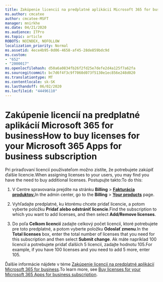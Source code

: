```yaml
---
title: Zakúpenie licencií na predplatné aplikácií Microsoft 365 for business
ms.author: cmcatee
author: cmcatee-MSFT
manager: mnirkhe
ms.date: 04/21/2020
ms.audience: ITPro
ms.topic: article
ROBOTS: NOINDEX, NOFOLLOW
localization_priority: Normal
ms.assetid: 4ece4b95-0d06-4658-af45-28de859bdc9d
ms.custom:
- "652"
- "2000017"
ms.openlocfilehash: d50a6a0834fb26f2fd25e7defe2d4a125f7a62fa
ms.sourcegitcommit: bc7d6f4f3c9f7060d073f5130e1ec856e248d020
ms.translationtype: MT
ms.contentlocale: sk-SK
ms.lasthandoff: 06/02/2020
ms.locfileid: "44496110"
---
```

# <a name="how-to-buy-licenses-for-your-microsoft-365-apps-for-business-subscription"></a><span data-ttu-id="79f20-102">Zakúpenie licencií na predplatné aplikácií Microsoft 365 for business</span><span class="sxs-lookup"><span data-stu-id="79f20-102">How to buy licenses for your Microsoft 365 Apps for business subscription</span></span>

<span data-ttu-id="79f20-103">Pri priraďovaní licencií používateľom možno zistíte, že potrebujete zakúpiť ďalšie licencie.</span><span class="sxs-lookup"><span data-stu-id="79f20-103">When assigning licenses to your users, you may find you have the need to buy additional licenses.</span></span> <span data-ttu-id="79f20-104">Postupujte takto:</span><span class="sxs-lookup"><span data-stu-id="79f20-104">To do this:</span></span>
  
1. <span data-ttu-id="79f20-105">V Centre spravovania prejdite na stránku **Billing** \> **[Fakturácia produktov.](https://go.microsoft.com/fwlink/p/?linkid=842054)**</span><span class="sxs-lookup"><span data-stu-id="79f20-105">In the admin center, go to the **Billing** \> **[Your products](https://go.microsoft.com/fwlink/p/?linkid=842054)** page.</span></span>

2. <span data-ttu-id="79f20-106">Vyhľadajte predplatné, ku ktorému chcete pridať licencie, a potom vyberte položku **Pridať alebo odstrániť licencie**.</span><span class="sxs-lookup"><span data-stu-id="79f20-106">Find the subscription to which you want to add licenses, and then select **Add/Remove licenses**.</span></span>

3. <span data-ttu-id="79f20-107">Do poľa **Celkom licencií** zadajte celkový počet licencií, ktoré potrebujete pre toto predplatné, a potom vyberte položku **Odoslať zmenu**.</span><span class="sxs-lookup"><span data-stu-id="79f20-107">In the **Total licenses** box, enter the total number of licenses that you need for this subscription and then select **Submit change**.</span></span> <span data-ttu-id="79f20-108">Ak máte napríklad 100 licencií a potrebujete pridať ďalších 5 licencií, zadajte hodnotu 105.</span><span class="sxs-lookup"><span data-stu-id="79f20-108">For example, if you have 100 licenses and you need to add 5 more, enter 105.</span></span>

<span data-ttu-id="79f20-109">Ďalšie informácie nájdete v téme [Zakúpenie licencií na predplatné aplikácií Microsoft 365 for business](https://docs.microsoft.com/microsoft-365/commerce/licenses/buy-licenses).</span><span class="sxs-lookup"><span data-stu-id="79f20-109">To learn more, see [Buy licenses for your Microsoft 365 Apps for business subscription](https://docs.microsoft.com/microsoft-365/commerce/licenses/buy-licenses).</span></span>